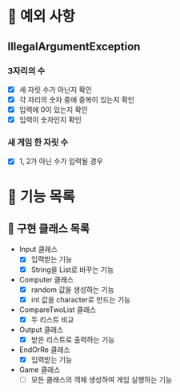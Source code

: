# 🚀 예외 사항

## IllegalArgumentException

### 3자리의 수

- [x] 세 자릿 수가 아닌지 확인
- [x] 각 자리의 숫자 중에 중복이 있는지 확인
- [x] 입력에 0이 있는지 확인
- [x] 입력이 숫자인지 확인

### 새 게임 한 자릿 수

- [x] 1, 2가 아닌 수가 입력될 경우

# 🚀 기능 목록

## 🚀 구현 클래스 목록

- Input 클래스
  - [x] 입력받는 기능
  - [x] String을 List로 바꾸는 기능
- Computer 클래스
  - [x] random 값을 생성하는 기능
  - [x] int 값을 character로 만드는 기능
- CompareTwoList 클래스
  - [x] 두 리스트 비교
- Output 클래스
  - [x] 받은 리스트로 출력하는 기능
- EndOrRe 클래스
  - [x] 입력받는 기능
- Game 클래스
  - [ ] 모든 클래스의 객체 생성하여 게임 실행하는 기능